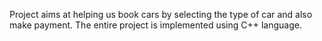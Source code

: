 Project aims at helping us book cars by selecting the type of car and also make payment. The entire project is implemented using C++ language.
